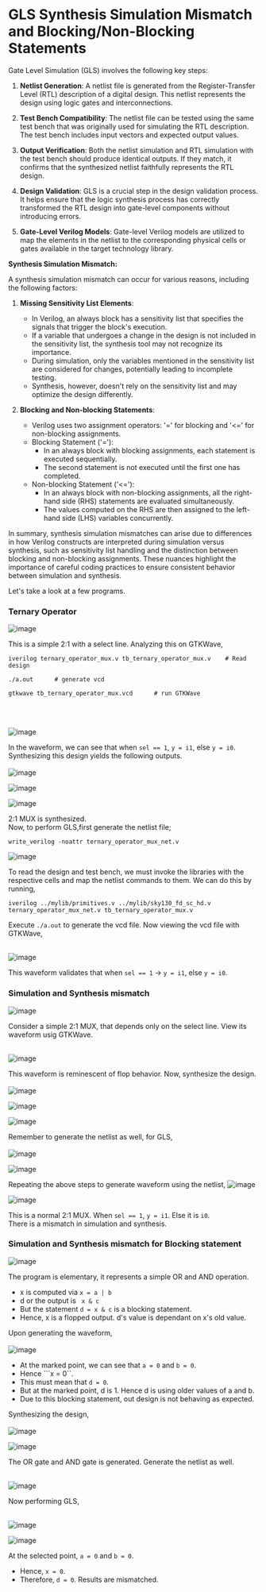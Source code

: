 # GLS Synthesis Simulation Mismatch and Blocking/Non-Blocking Statements

Gate Level Simulation (GLS) involves the following key steps:

1. **Netlist Generation**: A netlist file is generated from the Register-Transfer Level (RTL) description of a digital design. This netlist represents the design using logic gates and interconnections.

2. **Test Bench Compatibility**: The netlist file can be tested using the same test bench that was originally used for simulating the RTL description. The test bench includes input vectors and expected output values.

3. **Output Verification**: Both the netlist simulation and RTL simulation with the test bench should produce identical outputs. If they match, it confirms that the synthesized netlist faithfully represents the RTL design.

4. **Design Validation**: GLS is a crucial step in the design validation process. It helps ensure that the logic synthesis process has correctly transformed the RTL design into gate-level components without introducing errors.

5. **Gate-Level Verilog Models**: Gate-level Verilog models are utilized to map the elements in the netlist to the corresponding physical cells or gates available in the target technology library.

**Synthesis Simulation Mismatch:**

A synthesis simulation mismatch can occur for various reasons, including the following factors:

1. **Missing Sensitivity List Elements**:
   - In Verilog, an always block has a sensitivity list that specifies the signals that trigger the block's execution.
   - If a variable that undergoes a change in the design is not included in the sensitivity list, the synthesis tool may not recognize its importance.
   - During simulation, only the variables mentioned in the sensitivity list are considered for changes, potentially leading to incomplete testing.
   - Synthesis, however, doesn't rely on the sensitivity list and may optimize the design differently.

2. **Blocking and Non-blocking Statements**:
   - Verilog uses two assignment operators: '=' for blocking and '<=' for non-blocking assignments.
   - Blocking Statement ('='):
     - In an always block with blocking assignments, each statement is executed sequentially.
     - The second statement is not executed until the first one has completed.
   - Non-blocking Statement ('<='):
     - In an always block with non-blocking assignments, all the right-hand side (RHS) statements are evaluated simultaneously.
     - The values computed on the RHS are then assigned to the left-hand side (LHS) variables concurrently.

In summary, synthesis simulation mismatches can arise due to differences in how Verilog constructs are interpreted during simulation versus synthesis, such as sensitivity list handling and the distinction between blocking and non-blocking assignments. These nuances highlight the importance of careful coding practices to ensure consistent behavior between simulation and synthesis.

Let's take a look at a few programs.

### Ternary Operator
![image](https://github.com/Advaith-RN/pes_asic_class/assets/77977360/8725f946-3790-4e8b-b946-92e4b2fdd7e9)

This is a simple 2:1 with a select line.
Analyzing this on GTKWave,
```
iverilog ternary_operator_mux.v tb_ternary_operator_mux.v    # Read design

./a.out      # generate vcd

gtkwave tb_ternary_operator_mux.vcd      # run GTKWave
```
<br><br>

![image](https://github.com/Advaith-RN/pes_asic_class/assets/77977360/34499bf5-8a95-405f-9e60-d906e59d83c6)

In the waveform, we can see that when ```sel == 1```, ```y = i1```, else ``` y = i0 ```.
Synthesizing this design yields the following outputs.
<br><br>
![image](https://github.com/Advaith-RN/pes_asic_class/assets/77977360/7f3dcfb2-537c-4b51-8c68-5d534a44cd90)

![image](https://github.com/Advaith-RN/pes_asic_class/assets/77977360/6aa89556-eae1-41c6-bc6c-9944449b5d04)

![image](https://github.com/Advaith-RN/pes_asic_class/assets/77977360/8ae682b7-37c7-4da2-82f5-6e76e5477888)

2:1 MUX is synthesized.
<br>
Now, to perform GLS,first generate the netlist file;
```
write_verilog -noattr ternary_operator_mux_net.v
```
![image](https://github.com/Advaith-RN/pes_asic_class/assets/77977360/74f4761a-cefb-4ac6-8ee0-5ceb3dc866ed)

To read the design and test bench, we must invoke the libraries with the respective cells and map the netlist commands to them. We can do this by running,
```
iverilog ../mylib/primitives.v ../mylib/sky130_fd_sc_hd.v ternary_operator_mux_net.v tb_ternary_operator_mux.v
```
Execute ```./a.out``` to generate the vcd file.
Now viewing the vcd file with GTKWave, <br><br>

![image](https://github.com/Advaith-RN/pes_asic_class/assets/77977360/aa799669-9dae-49d0-8a4c-a981ee1d6a2e)

This waveform validates that when ```sel == 1``` -> ```y = i1```, else ``` y = i0 ```.

### Simulation and Synthesis mismatch

![image](https://github.com/Advaith-RN/pes_asic_class/assets/77977360/f0f74db2-218d-464a-89fa-3069fe5c8fa5)

Consider a simple 2:1 MUX, that depends only on the select line. View its waveform usig GTKWave. <br><br>

![image](https://github.com/Advaith-RN/pes_asic_class/assets/77977360/639ec631-36bc-44ef-9bb7-ada5dc175831)

This waveform is reminescent of flop behavior. Now, synthesize the design. <br><br>
![image](https://github.com/Advaith-RN/pes_asic_class/assets/77977360/5704542a-f628-4e29-8d6b-a3daa0cca487)

![image](https://github.com/Advaith-RN/pes_asic_class/assets/77977360/6cdbc782-36d2-4092-b234-9dd8c3b17a3b)

![image](https://github.com/Advaith-RN/pes_asic_class/assets/77977360/6586dbab-f247-45b7-ad71-04b1ce68d3cb)

Remember to generate the netlist as well, for GLS,<br><br>
![image](https://github.com/Advaith-RN/pes_asic_class/assets/77977360/d5f1f4a1-609f-449f-a0f7-7b40cd8a89a5)

![image](https://github.com/Advaith-RN/pes_asic_class/assets/77977360/b514cebf-a10e-4293-a631-1aee1b8588ce)

Repeating the above steps to generate waveform using the netlist,
![image](https://github.com/Advaith-RN/pes_asic_class/assets/77977360/109813f9-c4ef-4561-b6bb-ca2c4a7beca8)

![image](https://github.com/Advaith-RN/pes_asic_class/assets/77977360/25972911-aef8-456b-945b-9836be477d28)

This is a normal 2:1 MUX. When ```sel == 1```, ``` y = i1 ```. Else it is ```i0```.
<br>There is a mismatch in simulation and synthesis.

### Simulation and Synthesis mismatch for Blocking statement
![image](https://github.com/Advaith-RN/pes_asic_class/assets/77977360/c150af14-f34c-4e71-9064-223be44d6d95)

The program is elementary, it represents a simple OR and AND operation.
- x is computed via ```x = a | b```
- d or the output is ``` x & c```
- But the statement ```d = x & c``` is a blocking statement.
- Hence, x is a flopped output. d's value is dependant on x's old value.

Upon generating the waveform,
<br><br>
![image](https://github.com/Advaith-RN/pes_asic_class/assets/77977360/80562ce2-9f89-4602-b5d2-08e2cd2fa5ec)

- At the marked point, we can see that ```a = 0``` and ```b = 0```.
- Hence ```x = 0``.
- This must mean that ```d = 0```.
- But at the marked point, d is 1. Hence d is using older values of a and b.
- Due to this blocking statement, out design is not behaving as expected.

Synthesizing the design, <br><br>
![image](https://github.com/Advaith-RN/pes_asic_class/assets/77977360/b518f218-1295-47c3-85e6-4c0f043c8e7a)

![image](https://github.com/Advaith-RN/pes_asic_class/assets/77977360/b697e3be-b726-413e-8aa1-e6e34efbaec8)

The OR gate and AND gate is generated. Generate the netlist as well.<br><br>

![image](https://github.com/Advaith-RN/pes_asic_class/assets/77977360/f8ee945d-6bf9-4869-9dae-2d2c2e55ecb7)

Now performing GLS, <br><br>

![image](https://github.com/Advaith-RN/pes_asic_class/assets/77977360/88046299-8250-457e-a748-ada2c2a1fe63)

![image](https://github.com/Advaith-RN/pes_asic_class/assets/77977360/c7db84bd-5132-4efc-b265-ae8277ca5667)

At the selected point, ```a = 0``` and ```b = 0```.
- Hence, ```x = 0```.
- Therefore, ```d = 0```. Results are mismatched. 



